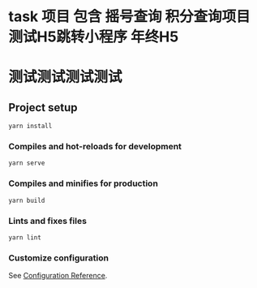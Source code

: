 # task 项目 包含 摇号查询 积分查询项目 测试H5跳转小程序 年终H5

# 测试测试测试测试



## Project setup
```
yarn install
```

### Compiles and hot-reloads for development
```
yarn serve
```

### Compiles and minifies for production
```
yarn build
```

### Lints and fixes files
```
yarn lint
```

### Customize configuration
See [Configuration Reference](https://cli.vuejs.org/config/).

